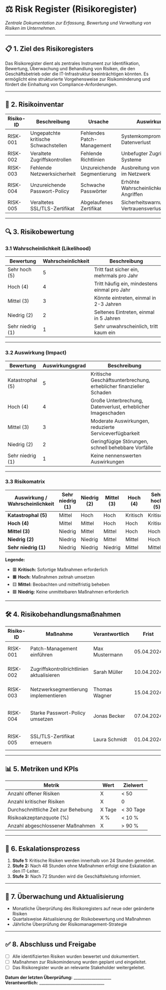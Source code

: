 # ⚖ **Risk Register (Risikoregister)**  

*Zentrale Dokumentation zur Erfassung, Bewertung und Verwaltung von Risiken im Unternehmen.*  

---

## 📋 **1. Ziel des Risikoregisters**  

Das Risikoregister dient als zentrales Instrument zur Identifikation, Bewertung, Überwachung und Behandlung von Risiken, die den Geschäftsbetrieb oder die IT-Infrastruktur beeinträchtigen könnten. Es ermöglicht eine strukturierte Vorgehensweise zur Risikominderung und fördert die Einhaltung von Compliance-Anforderungen.

---

## 📑 **2. Risikoinventar**  

| **Risiko-ID** | **Beschreibung**                           | **Ursache**                      | **Auswirkung**                         | **Wahrscheinlichkeit** | **Auswirkungsgrad** | **Risikoniveau** | **Status**       | **Verantwortlich** | **Frist**     |  
|--------------|--------------------------------------------|----------------------------------|----------------------------------------|------------------------|--------------------|-----------------|------------------|--------------------|--------------|  
| RISK-001     | Ungepatchte kritische Schwachstellen       | Fehlendes Patch-Management      | Systemkompromittierung, Datenverlust   | Hoch                   | Katastrophal       | Kritisch        | Offen            | Max Mustermann     | 05.04.2024   |  
| RISK-002     | Veraltete Zugriffskontrollen               | Fehlende Richtlinien            | Unbefugter Zugriff auf Systeme         | Mittel                 | Hoch               | Hoch            | In Bearbeitung   | Sarah Müller       | 10.04.2024   |  
| RISK-003     | Fehlende Netzwerksicherheit                | Unzureichende Segmentierung     | Ausbreitung von Malware im Netzwerk    | Niedrig                | Mittel             | Mittel          | Offen            | Thomas Wagner      | 15.04.2024   |  
| RISK-004     | Unzureichende Passwort-Policy              | Schwache Passwörter             | Erhöhte Wahrscheinlichkeit von Angriffen | Hoch                 | Niedrig            | Mittel          | Offen            | Jonas Becker       | 07.04.2024   |  
| RISK-005     | Veraltetes SSL/TLS-Zertifikat              | Abgelaufenes Zertifikat         | Sicherheitswarnungen, Vertrauensverlust | Sehr hoch            | Mittel             | Hoch            | Behoben          | Laura Schmidt      | 01.04.2024   |  

---

## 🔍 **3. Risikobewertung**  

### **3.1 Wahrscheinlichkeit (Likelihood)**  

| **Bewertung**        | **Wahrscheinlichkeit** | **Beschreibung**                                         |  
|----------------------|------------------------|---------------------------------------------------------|  
| Sehr hoch (5)        | 5                      | Tritt fast sicher ein, mehrmals pro Jahr                |  
| Hoch (4)             | 4                      | Tritt häufig ein, mindestens einmal pro Jahr            |  
| Mittel (3)           | 3                      | Könnte eintreten, einmal in 2-3 Jahren                  |  
| Niedrig (2)          | 2                      | Seltenes Eintreten, einmal in 5 Jahren                  |  
| Sehr niedrig (1)     | 1                      | Sehr unwahrscheinlich, tritt kaum ein                   |  

---

### **3.2 Auswirkung (Impact)**  

| **Bewertung**        | **Auswirkungsgrad**    | **Beschreibung**                                         |  
|----------------------|------------------------|---------------------------------------------------------|  
| Katastrophal (5)     | 5                      | Kritische Geschäftsunterbrechung, erheblicher finanzieller Schaden |  
| Hoch (4)             | 4                      | Große Unterbrechung, Datenverlust, erheblicher Imageschaden |  
| Mittel (3)           | 3                      | Moderate Auswirkungen, reduzierte Serviceverfügbarkeit |  
| Niedrig (2)          | 2                      | Geringfügige Störungen, schnell behebbare Vorfälle     |  
| Sehr niedrig (1)     | 1                      | Keine nennenswerten Auswirkungen                        |  

---

### **3.3 Risikomatrix**  

| **Auswirkung** / **Wahrscheinlichkeit** | **Sehr niedrig (1)** | **Niedrig (2)** | **Mittel (3)** | **Hoch (4)** | **Sehr hoch (5)** |  
|-----------------------------------------|----------------------|----------------|---------------|-------------|-------------------|  
| **Katastrophal (5)**                    | Mittel               | Hoch           | Hoch          | Kritisch    | Kritisch          |  
| **Hoch (4)**                            | Mittel               | Mittel         | Hoch          | Hoch        | Kritisch          |  
| **Mittel (3)**                          | Niedrig              | Mittel         | Mittel        | Hoch        | Hoch              |  
| **Niedrig (2)**                         | Niedrig              | Niedrig        | Mittel        | Mittel      | Hoch              |  
| **Sehr niedrig (1)**                    | Niedrig              | Niedrig        | Niedrig       | Mittel      | Mittel            |  

**Legende:**  
- 🟥 **Kritisch:** Sofortige Maßnahmen erforderlich  
- 🟧 **Hoch:** Maßnahmen zeitnah umsetzen  
- 🟨 **Mittel:** Beobachten und mittelfristig beheben  
- 🟩 **Niedrig:** Keine unmittelbaren Maßnahmen erforderlich  

---

## 🛠 **4. Risikobehandlungsmaßnahmen**  

| **Risiko-ID** | **Maßnahme**                              | **Verantwortlich** | **Frist**     | **Status**       | **Kommentar**                     |  
|--------------|-------------------------------------------|--------------------|--------------|------------------|-----------------------------------|  
| RISK-001     | Patch-Management einführen               | Max Mustermann     | 05.04.2024   | Offen            | Kritische Schwachstellen vorhanden |  
| RISK-002     | Zugriffskontrollrichtlinien aktualisieren | Sarah Müller       | 10.04.2024   | In Bearbeitung   | Neue Richtlinien in Entwicklung   |  
| RISK-003     | Netzwerksegmentierung implementieren     | Thomas Wagner      | 15.04.2024   | Offen            | VLAN-Konfiguration geplant        |  
| RISK-004     | Starke Passwort-Policy umsetzen          | Jonas Becker       | 07.04.2024   | Offen            | Benutzer müssen Passwörter ändern |  
| RISK-005     | SSL/TLS-Zertifikat erneuern              | Laura Schmidt      | 01.04.2024   | Behoben          | Zertifikat wurde aktualisiert     |  

---

## 📊 **5. Metriken und KPIs**  

| **Metrik**                            | **Wert**    | **Zielwert** |  
|---------------------------------------|------------|--------------|  
| Anzahl offener Risiken                | X          | < 50         |  
| Anzahl kritischer Risiken             | X          | 0            |  
| Durchschnittliche Zeit zur Behebung   | X Tage     | < 30 Tage    |  
| Risikoakzeptanzquote (%)              | X %        | < 10 %       |  
| Anzahl abgeschlossener Maßnahmen      | X          | > 90 %       |  

---

## 🚨 **6. Eskalationsprozess**  

1. **Stufe 1:** Kritische Risiken werden innerhalb von 24 Stunden gemeldet.  
2. **Stufe 2:** Nach 48 Stunden ohne Maßnahmen erfolgt eine Eskalation an den IT-Leiter.  
3. **Stufe 3:** Nach 72 Stunden wird die Geschäftsleitung informiert.  

---

## 📅 **7. Überwachung und Aktualisierung**  

- Monatliche Überprüfung des Risikoregisters auf neue oder geänderte Risiken  
- Quartalsweise Aktualisierung der Risikobewertung und Maßnahmen  
- Jährliche Überprüfung der Risikomanagement-Strategie  

---

## ✅ **8. Abschluss und Freigabe**  

- [ ] Alle identifizierten Risiken wurden bewertet und dokumentiert.  
- [ ] Maßnahmen zur Risikominderung wurden geplant und eingeleitet.  
- [ ] Das Risikoregister wurde an relevante Stakeholder weitergeleitet.  

**Datum der letzten Überprüfung:** ___________________  
**Verantwortlich:** _________________________________  